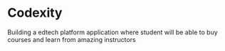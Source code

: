 # Codexity
Building a edtech platform application where student will be able to buy courses and learn from amazing instructors
